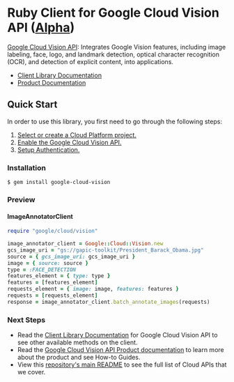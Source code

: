 # Ruby Client for Google Cloud Vision API ([Alpha](https://github.com/GoogleCloudPlatform/google-cloud-ruby#versioning))

[Google Cloud Vision API][Product Documentation]: Integrates Google Vision features, including image labeling, face, logo, and landmark detection, optical character recognition (OCR), and detection of explicit content, into applications.
- [Client Library Documentation][]
- [Product Documentation][]

## Quick Start
In order to use this library, you first need to go through the following steps:

1. [Select or create a Cloud Platform project.](https://console.cloud.google.com/project)
2. [Enable the Google Cloud Vision API.](https://console.cloud.google.com/apis/api/vision)
3. [Setup Authentication.](https://googlecloudplatform.github.io/google-cloud-ruby/#/docs/google-cloud/master/guides/authentication)

### Installation
```
$ gem install google-cloud-vision
```

### Preview
#### ImageAnnotatorClient
```rb
require "google/cloud/vision"

image_annotator_client = Google::Cloud::Vision.new
gcs_image_uri = "gs://gapic-toolkit/President_Barack_Obama.jpg"
source = { gcs_image_uri: gcs_image_uri }
image = { source: source }
type = :FACE_DETECTION
features_element = { type: type }
features = [features_element]
requests_element = { image: image, features: features }
requests = [requests_element]
response = image_annotator_client.batch_annotate_images(requests)
```

### Next Steps
- Read the [Client Library Documentation][] for Google Cloud Vision API to see other available methods on the client.
- Read the [Google Cloud Vision API Product documentation][Product Documentation] to learn more about the product and see How-to Guides.
- View this [repository's main README](https://github.com/GoogleCloudPlatform/google-cloud-ruby/blob/master/README.md) to see the full list of Cloud APIs that we cover.

[Client Library Documentation]: https://googlecloudplatform.github.io/google-cloud-ruby/#/docs/google-cloud-vision/latest/google/cloud/vision/v1
[Product Documentation]: https://cloud.google.com/vision